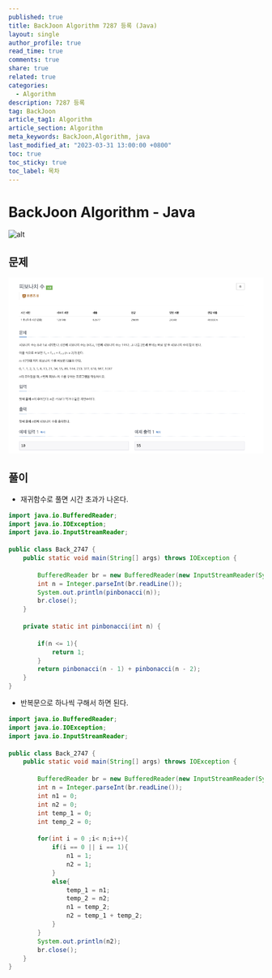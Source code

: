 ```yaml
---
published: true
title: BackJoon Algorithm 7287 등록 (Java)
layout: single
author_profile: true
read_time: true
comments: true
share: true
related: true
categories:
  - Algorithm
description: 7287 등록
tag: BackJoon
article_tag1: Algorithm
article_section: Algorithm
meta_keywords: BackJoon,Algorithm, java
last_modified_at: "2023-03-31 13:00:00 +0800"
toc: true
toc_sticky: true
toc_label: 목차
---
```


# BackJoon Algorithm - Java

![alt](https://d2gd6pc034wcta.cloudfront.net/images/logo@2x.png)

## 문제

![alt](/assets/images/post/Algorithm/2747.png)

## 풀이

- 재귀함수로 풀면 시간 초과가 나온다.

```java
import java.io.BufferedReader;
import java.io.IOException;
import java.io.InputStreamReader;

public class Back_2747 {
    public static void main(String[] args) throws IOException {

        BufferedReader br = new BufferedReader(new InputStreamReader(System.in));
        int n = Integer.parseInt(br.readLine());
        System.out.println(pinbonacci(n));
        br.close();
    }

    private static int pinbonacci(int n) {

        if(n <= 1){
            return 1;
        }
        return pinbonacci(n - 1) + pinbonacci(n - 2);
    }
}


```

- 반복문으로 하나씩 구해서 하면 된다.

```java
import java.io.BufferedReader;
import java.io.IOException;
import java.io.InputStreamReader;

public class Back_2747 {
    public static void main(String[] args) throws IOException {

        BufferedReader br = new BufferedReader(new InputStreamReader(System.in));
        int n = Integer.parseInt(br.readLine());
        int n1 = 0;
        int n2 = 0;
        int temp_1 = 0;
        int temp_2 = 0;

        for(int i = 0 ;i< n;i++){
            if(i == 0 || i == 1){
                n1 = 1;
                n2 = 1;
            }
            else{
                temp_1 = n1;
                temp_2 = n2;
                n1 = temp_2;
                n2 = temp_1 + temp_2;
            }
        }
        System.out.println(n2);
        br.close();
    }
}

```
